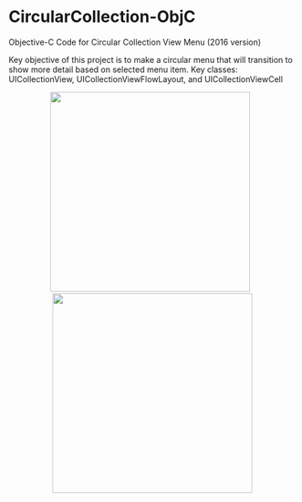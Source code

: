 # CircularCollection-ObjC
Objective-C Code for Circular Collection View Menu (2016 version)

Key objective of this project is to make a circular menu that will transition to show more detail based on selected menu item.
Key classes: UICollectionView, UICollectionViewFlowLayout, and UICollectionViewCell

<p align="center">
<img src="https://cloud.githubusercontent.com/assets/5788671/15299526/6866bee6-1b6a-11e6-8e81-fd2f2596f3ab.png" width="350"/> 
&nbsp
<img src="https://cloud.githubusercontent.com/assets/5788671/15299533/70e44156-1b6a-11e6-9b49-fafafbc9e6af.png" width="350"/>
</p>
